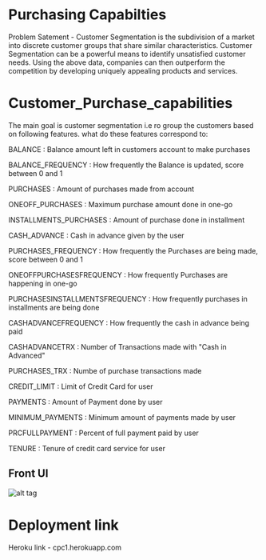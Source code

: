 # Purchasing Capabilties
Problem Satement - Customer Segmentation is the subdivision of a market into discrete customer groups
that share similar characteristics. Customer Segmentation can be a powerful means to
identify unsatisfied customer needs. Using the above data, companies can then
outperform the competition by developing uniquely appealing products and services.












# Customer_Purchase_capabilities
The main goal is customer segmentation i.e ro group the customers based on following features.
what do these features correspond to:

BALANCE : Balance amount left in customers account to make purchases

BALANCE_FREQUENCY : How frequently the Balance is updated, score between 0 and 1

PURCHASES : Amount of purchases made from account

ONEOFF_PURCHASES : Maximum purchase amount done in one-go

INSTALLMENTS_PURCHASES : Amount of purchase done in installment

CASH_ADVANCE : Cash in advance given by the user

PURCHASES_FREQUENCY : How frequently the Purchases are being made, score between 0 and 1

ONEOFFPURCHASESFREQUENCY : How frequently Purchases are happening in one-go

PURCHASESINSTALLMENTSFREQUENCY : How frequently purchases in installments are being done

CASHADVANCEFREQUENCY : How frequently the cash in advance being paid

CASHADVANCETRX : Number of Transactions made with "Cash in Advanced"

PURCHASES_TRX : Numbe of purchase transactions made

CREDIT_LIMIT : Limit of Credit Card for user

PAYMENTS : Amount of Payment done by user

MINIMUM_PAYMENTS : Minimum amount of payments made by user

PRCFULLPAYMENT : Percent of full payment paid by user

TENURE : Tenure of credit card service for user



## Front UI
![alt tag](https://github.com/Vinayak-HUB1/Purchasing_capabilities/blob/main/Screenshot%202021-09-23%20154654.jpg)


 # Deployment link 
 Heroku link - cpc1.herokuapp.com


